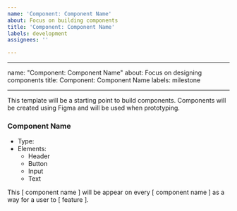 ```yaml
---
name: 'Component: Component Name'
about: Focus on building components
title: 'Component: Component Name'
labels: development
assignees: ''

---
```


---

name: "Component: Component Name"
about: Focus on designing components
title: Component: Component Name
labels: milestone

---

This template will be a starting point to build components. Components will be created using Figma and will be used when prototyping. 

### Component Name

- Type: 
- Elements:
  - Header 
  - Button
  - Input
  - Text

This [ component name ] will be appear on every [ component name ] as a way for a user to [ feature ].
